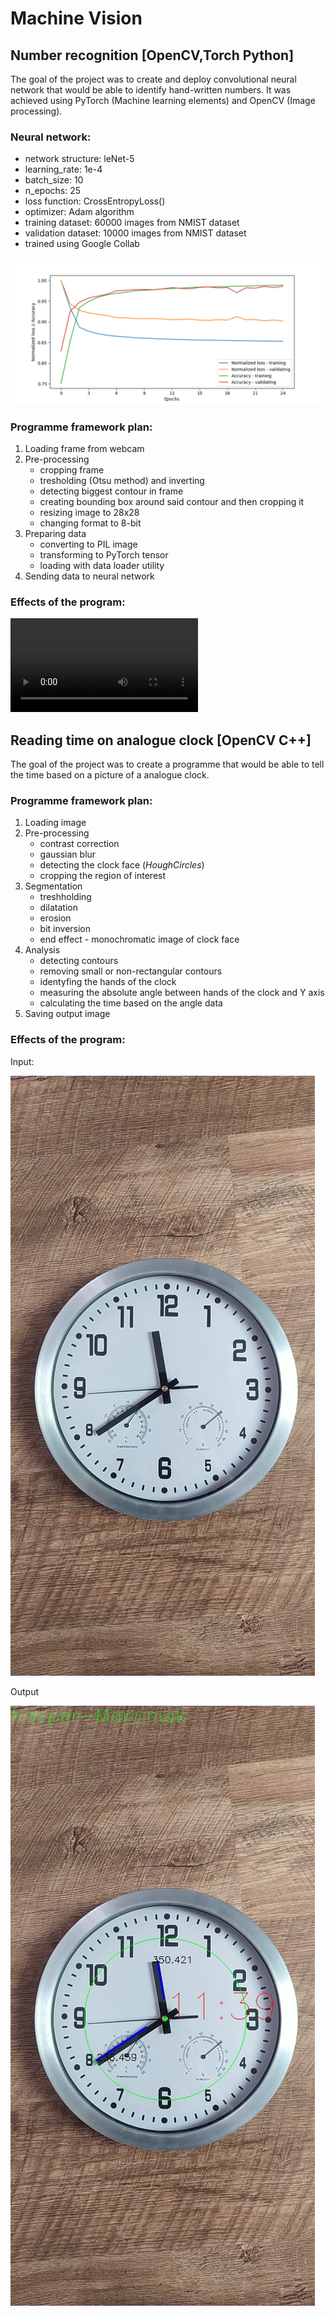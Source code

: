 # Machine Vision

## Number recognition [OpenCV,Torch Python]
The goal of the project was to create and deploy convolutional neural network that would be able to identify hand-written numbers. It was achieved using PyTorch (Machine learning elements) and OpenCV (Image processing).

### Neural network:
- network structure: leNet-5
- learning_rate: 1e-4
- batch_size: 10
- n_epochs: 25
- loss function: CrossEntropyLoss()
- optimizer: Adam algorithm
- training dataset: 60000 images from NMIST dataset
- validation dataset: 10000 images from NMIST dataset
- trained using Google Collab

![Loss and accuracy plot](CNN_NMIST/TrainingValidationPlot.png)

### Programme framework plan:
1. Loading frame from webcam
2. Pre-processing
    - cropping frame
    - tresholding (Otsu method) and inverting
    - detecting biggest contour in frame
    - creating bounding box around said contour and then cropping it
    - resizing image to 28x28
    - changing format to 8-bit
4. Preparing data
    - converting to PIL image
    - transforming to PyTorch tensor
    - loading with data loader utility
6. Sending data to neural network

### Effects of the program:

![Number detection](CNN_NMIST/NumberDetection.mp4)

## Reading time on analogue clock [OpenCV C++]
The goal of the project was to create a programme that would be able to tell the time based on a picture of a analogue clock.

### Programme framework plan:

1. Loading image
2. Pre-processing
    - contrast correction
    - gaussian blur
    - detecting the clock face (*HoughCircles*)
    - cropping the region of interest
4. Segmentation
    - treshholding
    - dilatation
    - erosion
    - bit inversion
    - end effect - monochromatic image of clock face
6. Analysis
    - detecting contours
    - removing small or non-rectangular contours
    - identyfing the hands of the clock
    - measuring the absolute angle between hands of the clock and Y axis
    - calculating the time based on the angle data
8. Saving output image

### Effects of the program:
Input:

![Analysis 1](Clock/Pictures/1.jpg)

Output

![Analysis 1 OUT](Clock/Pictures/out_1.jpg)
